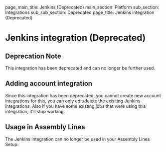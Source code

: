page_main_title: Jenkins (Deprecated)
main_section: Platform
sub_section: Integrations
sub_sub_section: Deprecated
page_title: Jenkins integration (Deprecated)

# Jenkins integration (Deprecated)

## Deprecation Note
This integration has been deprecated and can no longer be further used.

## Adding account integration

Since this integration has been deprecated, you cannot create new account integrations for this, you can only edit/delete the exisiting Jenkins integrations. Also if you have some existing jobs that were using this integration, it'll stop working.


## Usage in Assembly Lines

The Jenkins integration can no longer be used in your Assembly Lines Setup.
